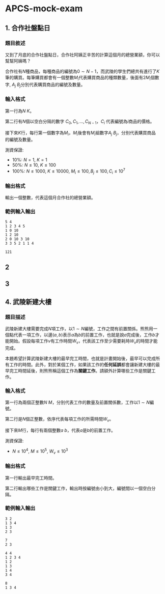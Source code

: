 # APCS-mock-exam


## 1. 合作社盤點日

### 題目敘述

又到了月底的合作社盤點日，合作社阿姨正辛苦的計算這個月的總營業額，你可以幫幫阿姨嗎？

合作社有$N$種商品，每種商品的編號為$0 \sim N-1$，而武陵的學生們總共有進行了$K$筆的購買。每筆購買都會有一個整數$M_i$代表購買商品的種類數量，後面有$2M_i$個數字, $A_j \ B_j$分別代表購買商品的編號及數量。

### 輸入格式
第一行為$N \ K$。

第二行有$N$個以空白分隔的數字 $C_0, C_1, ..., C_{N-1}$，$C_i$ 代表編號為$i$商品的價格。

接下來$K$行，每行第一個數字為$M_i$，$M_i$後會有$M_i$組數字$A_j \ B_j$，分別代表購買商品的編號及數量。

測資保證:
- 10%: $N = 1, \ K = 1$
- 50%: $N \leq 10, \ K \leq 100$
- 100%: $N \leq 1000, \ K \leq 10000, \ M_i \leq 100, B_j \leq 100, C_i \leq 10^7$

### 輸出格式

輸出一個整數，代表這個月合作社的總營業額。


### 範例輸入輸出
```
5 4
1 2 3 4 5 
1 0 10
1 2 10
2 0 10 3 10 
3 3 5 2 1 1 4 
```

```
121
```

## 2


## 3 

## 4. 武陵新建大樓

### 題目描述

武陵新建大樓需要完成$N$項工作，以$1 \sim N$編號，工作之間有前置關係。熊熊用一個點代表一項工作，以邊$(a, b)$表示$a$為$b$的前置工作，也就是說$a$完成後，工作$b$才能開始。假設每項工作$v$有工作時間$W_v$，代表該工作至少需要耗時$W_v$的時間才能完成。

本題希望計算武陵新建大樓的最早完工時間，也就是計畫開始後，最早可以完成所有工作的時間。此外，對於某個工作，如果該工作的**任何延誤**都會讓新建大樓的最早完工時間延後，則熊熊稱這個工作為**關鍵工作**。請額外計算哪些工作是關鍵工作。

### 輸入格式
第一行為兩個正整數$N \ M$，分別代表工作的數量及前置關係數，工作以$1 \sim N$編號。

第二行是$N$個正整數，依序代表每項工作的所需時間$W_v$。

接下來$M$行，每行有兩個整數$a \ b$，代表$a$是$b$的前置工作。


測資保證:

- $N \leq 10^4, \ M \leq 10^5, \ W_v \leq 10^3$


### 輸出格式
第一行輸出最早完工時間。

第二行輸出哪些工作是關鍵工作，輸出時按編號由小到大，編號間以一個空白分隔。

### 範例輸入輸出
```
3 2
1 3 4
1 3
2 3
```

```
7
2 3
```

```
4 4
1 2 3 4
1 2
1 3
1 4
3 4
```

```
8
1 3 4
```